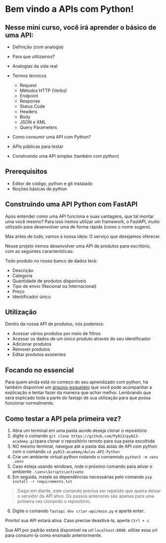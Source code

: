 # Bem vindo a APIs com Python!

## Nesse mini curso, você irá aprender o básico de uma API:

- Definição (com analogia)
- Para que utilizamos?
- Analogias da vida real
- Termos técnicos
    - Request
    - Métodos HTTP (Verbs)
    - Endpoint
    - Response
    - Status Code
    - Headers
    - Body
    - JSON e XML
    - Query Parameters
    
- Como consumir uma API com Python?
- APIs públicas para testar
- Construindo uma API simples (também com python)


## Prerequisitos

- Editor de código, python e git instalado
- Noções básicas de python



## Construindo uma API Python com FastAPI

Após entender como uma API funciona e suas vantagens, que tal montar uma você mesmo?
Para isso iremos utilizar um framework, o FastAPI, muito utilizado para desenvolver uma de forma rápida (como o nome sugere).

Mas antes de tudo, vamos á nossa ideia: O serviço que desejamos oferecer.

Nesse projeto iremos desenvolver uma API de produtos para escritório, com as seguintes características:

Todo produto no nosso banco de dados terá:

- Descrição
- Categoria
- Quantidade de produtos disponíveis
- Tipo de envio (Nacional ou Internacional)
- Preço
- Identificador único



## Utilização

Dentro da nossa API de produtos, nós podemos:

- Acessar vários produtos por meio de filtros
- Acessar os dados de um único produto através do seu identificador
- Adicionar produtos
- Remover produtos
- Editar produtos existentes



## Focando no essencial

Para quem ainda está no começo do seu aprendizado com python,
há também disponível um [arquivo-esqueleto](./criar-api/main_template.py)
que você pode acompanhar a explicação e tentar fazer da maneira que achar melhor.
Lembrando que será explicado toda a parte do fastapi de sua utilização para que
possa funcionar normalmente.



## Como testar a API pela primeira vez?

1. Abra um terminal em uma pasta aonde deseja clonar o repositório
2. digite o comando `git clone https://github.com/Py013/py013-academy.git`para clonar o repositório remoto para sua pasta escolhida
2. NO mesmo terminal, navegue até a pasta das aulas de API com python com o comando `cd py013-academy/Aulas-API-Python`
3. Crie um ambiente virtual python rodando o comamndo `python3 -m venv .venv`
4. Caso esteja usando windows, rode o próximo comando para ativar o ambiente `.\venv\Scripts\activate`
5. Em seguida, instale as dependências necessárias pelo comando `pip install -r requirements.txt`
>Daqui em diante, este comando precisa ser repetido que queira deixar o servidor da API ativo.
> Os passos anteriores são apenas para uma primeira vez clonando o repositório.
6. Digite o comando `fastapi dev criar-api/main.py` e aperte enter.

Pronto! sua API estará ativa. Caso precise deastivá-la, aperte `Ctrl + c`.

Sua API por padrão estará disponível na url `localhost:8000`. utilize essa url para consumi-la
como ensinado anteriormente.

